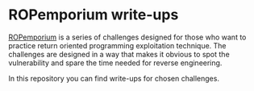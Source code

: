 # ROPemporium write-ups

[ROPemporium](https://ropemporium.com/) is a series of challenges designed for those who want to practice return oriented programming exploitation technique. The challenges are designed in a way that makes it obvious to spot the vulnerability and spare the time needed for reverse engineering.

In this repository you can find write-ups for chosen challenges.